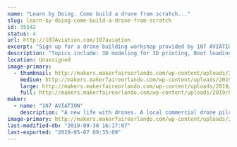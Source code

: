 ```yaml
---
name: "Learn by Doing. Come build a drone from scratch..."
slug: learn-by-doing-come-build-a-drone-from-scratch
id: 35542
status: 4
url: http://107Aviation.com/107aviation
excerpt: "Sign up for a drone building workshop provided by 107 AVIATION. The workshop is based on multiple mechatronic design and engineering components. I'm open to ideas and suggestions."
description: "Topics include: 3D modeling for 3D printing, Boot loading open source software for flight control, ESP8266 development with Arduino, Basic networking concepts for use with internet of things Blynk IoT platform, Basic soldering, Getting started in open source development on Github."
location: Unassigned
image-primary:
  - thumbnail: http://makers.makerfaireorlando.com/wp-content/uploads/2019/08/1072Square-150x150.png
    medium: http://makers.makerfaireorlando.com/wp-content/uploads/2019/08/1072Square-300x300.png
    large: http://makers.makerfaireorlando.com/wp-content/uploads/2019/08/1072Square-1024x1024.png
    full: http://makers.makerfaireorlando.com/wp-content/uploads/2019/08/1072Square.png
maker:
  - name: "107 AVIATION"
    description: "A new life with drones. A local commercial drone pilot and owner of 107 Aviation, a drone services company. Background in embedded electronics design from Florida Tech and local community maker at MakerFX. "
image-primary: http://makers.makerfaireorlando.com/wp-content/uploads/2019/08/107aviation_square-1-1024x1024.png
last-modified-db: "2019-09-30 16:17:07"
last-exported: "2020-05-07 09:35:09"
---
```


